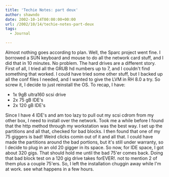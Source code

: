 ```yaml
---
title: 'Techie Notes: part deux'
author: shawndo
date: 2002-10-14T00:00:00+00:00
url: /2002/10/14/techie-notes-part-deux
tags:
  - Journal

---
```

Almost nothing goes according to plan. Well, the Sparc project went fine. I borrowed a SUN keyboard and mouse to do all the network card stuff, and I did that in 10 minutes. No problem. The hard drives are a different story. First of all, I tried all the GRUB hd numbers up to 7, and I couldn't find something that worked. I could have tried some other stuff, but I backed up all the conf files I needed, and I wanted to give the LVM in RH 8.0 a try. So screw it, I decide to just reinstall the OS. To recap, I have:  
  
- 1x 9gB ultra160 scsi drive  
- 2x 75 gB IDE's  
- 2x 120 gB IDE's  
  
Since I have 4 IDE's and am too lazy to pull out my scsi cdrom from my other box, I need to install over the network. Took me a while before I found that the http method through my workstation was the best way. I set up the partitions and all that, checked for bad blocks. I then found that one of my 75 giggers is bad! Weird clicks comin out of it and all that. I could have made the partitions around the bad portions, but it's still under warranty, so I decide to plug in an old 20 gigger in its space. So now, for IDE space, I got about 320 gigs. That should hold me until the bad 75'er comes back. Doing that bad block test on a 120 gig drive takes forEVER!. not to mention 2 of them plus a couple 75'ers. So, I left the installation chuggin away while I'm at work. see what happens in a few hours.